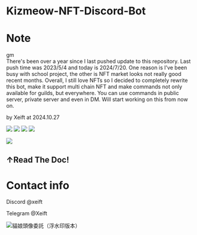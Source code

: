 # Kizmeow-NFT-Discord-Bot
# Note
gm \
There's been over a year since I last pushed update to this repository. Last push time was 2023/5/4 and today is 2024/7/20. One reason is I’ve been busy with school project, the other is NFT market looks not really good recent months. Overall, I still love NFTs so I decided to completely rewrite this bot, make it support multi chain NFT and make commands not only available for guilds, but everywhere. You can use commands in public server, private server and even in DM. Will start working on this from now on.

by Xeift at 2024.10.27

<a href="https://kizmeow.gitbook.io/kizmeow-nft-discord-bot/"><img src="https://img.shields.io/badge/read-doc-green"></a>
![](https://img.shields.io/github/license/Xeift/Kizmeow-NFT-Discord-Bot)
![](https://tokei.ekzhang.com/b1/github/Xeift/Kizmeow-NFT-Discord-Bot)
<a href="https://discord.gg/eC5EhJfmNd"><img src="https://img.shields.io/discord/1041165809013243924?color=blue&label=Kizmeow%20Support%20Server&logo=discord"></a>

<a href="https://kizmeow.gitbook.io/kizmeow-nft-discord-bot/"><img src="https://user-images.githubusercontent.com/80938768/204586063-290c515d-6b7b-471a-b3d9-b54015e38e27.png"></a>
<h2>↑Read The Doc!</h2>

# Contact info
Discord @xeift

Telegram @Xeift

![貓娘頭像委託（浮水印版本）](https://user-images.githubusercontent.com/80938768/204983971-d7cf0e40-f4ce-4737-ba07-85ed62112dab.png)
